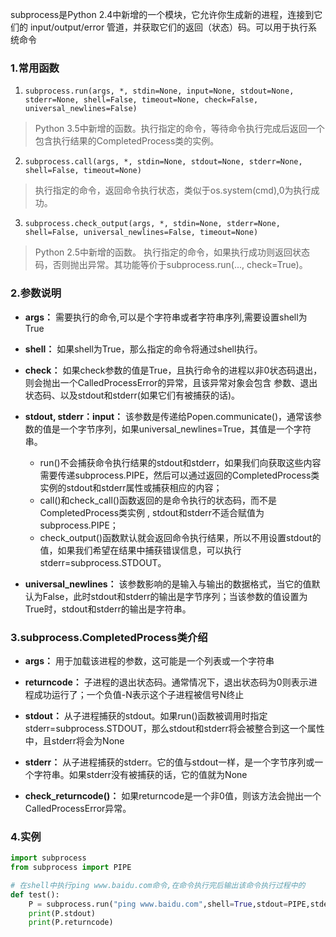subprocess是Python 2.4中新增的一个模块，它允许你生成新的进程，连接到它们的 input/output/error 管道，并获取它们的返回（状态）码。可以用于执行系统命令

### 1.常用函数
1. `subprocess.run(args, *, stdin=None, input=None, stdout=None, stderr=None, shell=False, timeout=None, check=False, universal_newlines=False)`
>Python 3.5中新增的函数。执行指定的命令，等待命令执行完成后返回一个包含执行结果的CompletedProcess类的实例。

2. `subprocess.call(args, *, stdin=None, stdout=None, stderr=None, shell=False, timeout=None)`
>执行指定的命令，返回命令执行状态，类似于os.system(cmd),0为执行成功。

3. `subprocess.check_output(args, *, stdin=None, stderr=None, shell=False, universal_newlines=False, timeout=None)`
>Python 2.5中新增的函数。 执行指定的命令，如果执行成功则返回状态码，否则抛出异常。其功能等价于subprocess.run(..., check=True)。

### 2.参数说明
- **args：** 需要执行的命令,可以是个字符串或者字符串序列,需要设置shell为True

- **shell：** 如果shell为True，那么指定的命令将通过shell执行。

- **check：** 如果check参数的值是True，且执行命令的进程以非0状态码退出，则会抛出一个CalledProcessError的异常，且该异常对象会包含 参数、退出状态码、以及stdout和stderr(如果它们有被捕获的话)。

- **stdout, stderr：input：** 该参数是传递给Popen.communicate()，通常该参数的值是一个字节序列，如果universal_newlines=True，其值是一个字符串。
    - run()不会捕获命令执行结果的stdout和stderr，如果我们向获取这些内容需要传递subprocess.PIPE，然后可以通过返回的CompletedProcess类实例的stdout和stderr属性或捕获相应的内容；
    - call()和check_call()函数返回的是命令执行的状态码，而不是CompletedProcess类实例 , stdout和stderr不适合赋值为subprocess.PIPE；
    - check_output()函数默认就会返回命令执行结果，所以不用设置stdout的值，如果我们希望在结果中捕获错误信息，可以执行stderr=subprocess.STDOUT。

- **universal_newlines：** 该参数影响的是输入与输出的数据格式，当它的值默认为False，此时stdout和stderr的输出是字节序列；当该参数的值设置为True时，stdout和stderr的输出是字符串。

### 3.subprocess.CompletedProcess类介绍
- **args：** 用于加载该进程的参数，这可能是一个列表或一个字符串

- **returncode：** 子进程的退出状态码。通常情况下，退出状态码为0则表示进程成功运行了；一个负值-N表示这个子进程被信号N终止

- **stdout：** 从子进程捕获的stdout。如果run()函数被调用时指定stderr=subprocess.STDOUT，那么stdout和stderr将会被整合到这一个属性中，且stderr将会为None

- **stderr：** 从子进程捕获的stderr。它的值与stdout一样，是一个字节序列或一个字符串。如果stderr没有被捕获的话，它的值就为None

- **check_returncode()：** 如果returncode是一个非0值，则该方法会抛出一个CalledProcessError异常。

### 4.实例
```python
import subprocess  
from subprocess import PIPE 

# 在shell中执行ping www.baidu.com命令,在命令执行完后输出该命令执行过程中的        # stdout(P.stdout)和命令执行结果(P.returncode)
def test():  
    P = subprocess.run("ping www.baidu.com",shell=True,stdout=PIPE,stderr=PIPE,universal_newlines=True)  
    print(P.stdout)
    print(P.returncode)
```